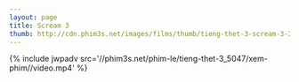 ```yaml
---
layout: page
title: Scream 3
thumb: http://cdn.phim3s.net/images/films/thumb/tieng-thet-3-scream-3-2000.jpg
---
```

{% include jwpadv src='//phim3s.net/phim-le/tieng-thet-3_5047/xem-phim//video.mp4' %}